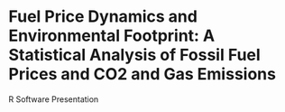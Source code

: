 # Fuel Price Dynamics and Environmental Footprint: A Statistical Analysis of Fossil Fuel Prices and CO2 and Gas Emissions
R Software Presentation

